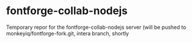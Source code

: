 fontforge-collab-nodejs
=======================

Temporary repor for the fontforge-collab-nodejs server (will be pushed to monkeyiq/fontforge-fork.git, intera branch, shortly